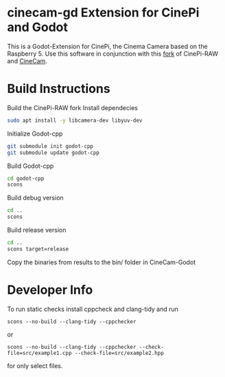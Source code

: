 # cinecam-gd Extension for CinePi and Godot

This is a Godot-Extension for CinePi, the Cinema Camera based on the Raspberry 5. Use this software in conjunction with this [fork](https://github.com/dapf00/cinepi-raw-fork) of CinePi-RAW and [CineCam](https://github.com/dapf00/cinecam).

# Build Instructions
Build the CinePi-RAW fork
Install dependecies
```bash
sudo apt install -y libcamera-dev libyuv-dev
```
Initialize Godot-cpp
```bash
git submodule init godot-cpp
git submodule update godot-cpp
```
Build Godot-cpp
```bash
cd godot-cpp
scons
```
Build debug version
```bash
cd ..
scons
```
Build release version
```bash
cd ..
scons target=release
```
Copy the binaries from results to the bin/ folder in CineCam-Godot

# Developer Info

To run static checks install cppcheck and clang-tidy and run
```
scons --no-build --clang-tidy --cppchecker
```
or 
```
scons --no-build --clang-tidy --cppchecker --check-file=src/example1.cpp --check-file=src/example2.hpp 
```
for only select files.
